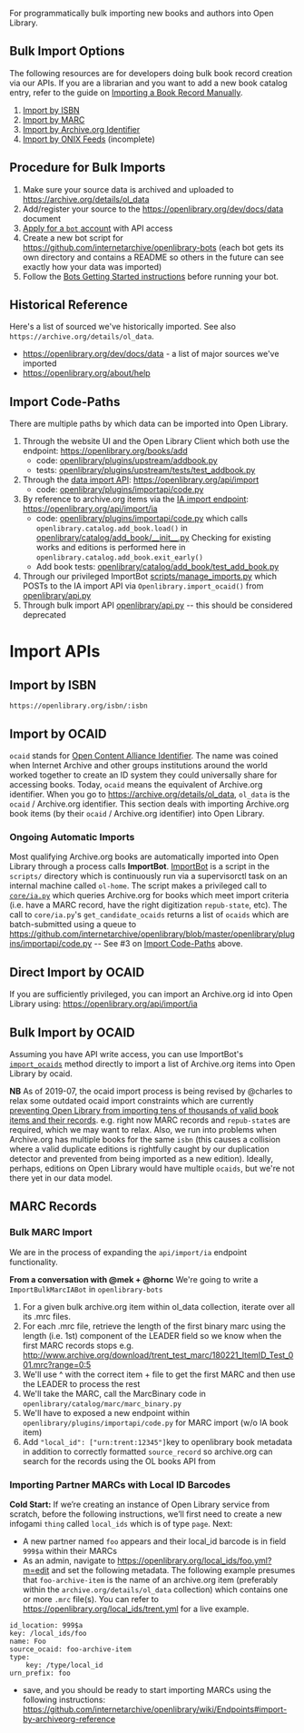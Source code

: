 For programmatically bulk importing new books and authors into Open Library.

## Bulk Import Options
The following resources are for developers doing bulk book record creation via our APIs. If you are a librarian and you want to add a new book catalog entry, refer to the guide on [Importing a Book Record Manually](#Import-Manually).
1. [Import by ISBN](#Import-by-ISBN)
2. [Import by MARC](#MARC-Records)
3. [Import by Archive.org Identifier](#Import-by-OCAID)
4. [Import by ONIX Feeds](Processing-ONIX-Feeds) (incomplete)

## Procedure for Bulk Imports
1. Make sure your source data is archived and uploaded to https://archive.org/details/ol_data
2. Add/register your source to the https://openlibrary.org/dev/docs/data document
3. [Apply for a `bot` account](https://github.com/internetarchive/openlibrary/wiki/Writing-Bots) with API access
4. Create a new bot script for https://github.com/internetarchive/openlibrary-bots (each bot gets its own directory and contains a README so others in the future can see exactly how your data was imported)
4. Follow the [Bots Getting Started instructions](https://github.com/internetarchive/openlibrary/wiki/Writing-Bots#getting-started-rules) before running your bot.

## Historical Reference
Here's a list of sourced we've historically imported. See also `https://archive.org/details/ol_data`.
- https://openlibrary.org/dev/docs/data - a list of major sources we've imported
- https://openlibrary.org/about/help

## Import Code-Paths
There are multiple paths by which data can be imported into Open Library.

1. Through the website UI and the Open Library Client which both use the endpoint: https://openlibrary.org/books/add 
   * code: [openlibrary/plugins/upstream/addbook.py](https://github.com/internetarchive/openlibrary/blob/master/openlibrary/plugins/upstream/addbook.py) 
   * tests: [openlibrary/plugins/upstream/tests/test_addbook.py](https://github.com/internetarchive/openlibrary/blob/master/openlibrary/plugins/upstream/tests/test_addbook.py)
2. Through the [data import API](https://github.com/internetarchive/openlibrary/wiki/Endpoints#importing): https://openlibrary.org/api/import
    * code: [openlibrary/plugins/importapi/code.py](https://github.com/internetarchive/openlibrary/blob/master/openlibrary/plugins/importapi/code.py)
3. By reference to archive.org items via the [IA import endpoint](https://github.com/internetarchive/openlibrary/wiki/Endpoints#importing): https://openlibrary.org/api/import/ia 
    * code: [openlibrary/plugins/importapi/code.py](https://github.com/internetarchive/openlibrary/blob/master/openlibrary/plugins/importapi/code.py) which calls `openlibrary.catalog.add_book.load()` in [openlibrary/catalog/add_book/\_\_init\_\_.py](https://github.com/internetarchive/openlibrary/blob/master/openlibrary/catalog/add_book/__init__.py)
 Checking for existing works and editions is performed here in `openlibrary.catalog.add_book.exit_early()`
    * Add book tests: [openlibrary/catalog/add_book/test_add_book.py](https://github.com/internetarchive/openlibrary/blob/master/openlibrary/catalog/add_book/test_add_book.py)
4. Through our privileged ImportBot [scripts/manage_imports.py](https://github.com/internetarchive/openlibrary/blob/master/scripts/manage-imports.py)  which POSTs to the IA import API via `Openlibrary.import_ocaid()` from [openlibrary/api.py](https://github.com/internetarchive/openlibrary/blob/master/openlibrary/api.py) 
3. Through bulk import API [openlibrary/api.py](https://github.com/internetarchive/openlibrary/blob/master/openlibrary/api.py) -- this should be considered deprecated

# Import APIs

## Import by ISBN

`https://openlibrary.org/isbn/:isbn`

## Import by OCAID
`ocaid` stands for [Open Content Alliance Identifier](https://en.wikipedia.org/wiki/Open_Content_Alliance). The name was coined when Internet Archive and other groups institutions around the world worked together to create an ID system they could universally share for accessing books. Today, `ocaid` means the equivalent of Archive.org identifier. When you go to https://archive.org/details/ol_data, `ol_data` is the `ocaid` / Archive.org identifier. This section deals with importing Archive.org book items (by their `ocaid` / Archive.org identifier) into Open Library.

### Ongoing Automatic Imports 
Most qualifying Archive.org books are automatically imported into Open Library through a process calls **ImportBot**. [ImportBot](https://github.com/internetarchive/openlibrary/blob/master/scripts/manage-imports.py) is a script in the `scripts/` directory which is continuously run via a supervisorctl task on an internal machine called `ol-home`. The script makes a privileged call to [`core/ia.py`](https://github.com/internetarchive/openlibrary/blob/master/openlibrary/core/ia.py#L358) which queries Archive.org for books which meet import criteria (i.e. have a MARC record, have the right digitization `repub-state`, etc). The call to `core/ia.py`'s `get_candidate_ocaids` returns a list of `ocaids` which are batch-submitted using a queue to https://github.com/internetarchive/openlibrary/blob/master/openlibrary/plugins/importapi/code.py -- 
See #3 on [Import Code-Paths](#Import-Code-Paths) above.

## Direct Import by OCAID
If you are sufficiently privileged, you can import an Archive.org id into Open Library using:
https://openlibrary.org/api/import/ia

## Bulk Import by OCAID
Assuming you have API write access, you can use ImportBot's [`import_ocaids`](https://github.com/internetarchive/openlibrary/blob/master/scripts/manage-imports.py#L67) method directly to import a list of Archive.org items into Open Library by ocaid.

**NB** As of 2019-07, the ocaid import process is being revised by @charles to relax some outdated ocaid import constraints which are currently [preventing Open Library from importing tens of thousands of valid book items and their records](https://github.com/internetarchive/openlibrary/wiki/archive.org-%E2%86%94-Open-Library-synchronisation). e.g. right now MARC records and `repub-state`s are required, which we may want to relax. Also, we run into problems when Archive.org has multiple books for the same `isbn` (this causes a collision where a valid duplicate editions is rightfully caught by our duplication detector and prevented from being imported as a new edition). Ideally, perhaps, editions on Open Library would have multiple `ocaids`, but we're not there yet in our data model.

## MARC Records

### Bulk MARC Import

We are in the process of expanding the `api/import/ia` endpoint functionality.

**From a conversation with @mek + @hornc**
We're going to write a `ImportBulkMarcIABot` in `openlibrary-bots`

1. For a given bulk archive.org item within ol_data collection, iterate over all its .mrc files.
2. For each .mrc file, retrieve the length of the first binary marc using the length (i.e. 1st) component of the LEADER field so we know when the first MARC records stops
e.g. http://www.archive.org/download/trent_test_marc/180221_ItemID_Test_001.mrc?range=0:5
3. We'll use ^ with the correct item + file to get the first MARC and then use the LEADER to process the rest
4. We'll take the MARC, call the MarcBinary code in `openlibrary/catalog/marc/marc_binary.py`
5. We'll have to exposed a new endpoint within `openlibrary/plugins/importapi/code.py` for MARC import (w/o IA book item) 
6. Add `"local_id": ["urn:trent:12345"]`key to openlibrary book metadata in addition to correctly formatted `source_record` so archive.org can search for the records using the OL books API from

### Importing Partner MARCs with Local ID Barcodes

**Cold Start:** If we’re creating an instance of Open Library service from scratch, before the following instructions, we’ll first need to create a new infogami `thing` called `local_ids` which is of type `page`. Next:

- A new partner named `foo` appears and their local_id barcode is in field `999$a` within their MARCs
- As an admin, navigate to https://openlibrary.org/local_ids/foo.yml?m=edit and set the following metadata. The following example presumes that `foo-archive-item` is the name of an archive.org item (preferably within the `archive.org/details/ol_data` collection) which contains one or more `.mrc` file(s). You can refer to https://openlibrary.org/local_ids/trent.yml for a live example.
```
id_location: 999$a
key: /local_ids/foo
name: Foo
source_ocaid: foo-archive-item
type:
    key: /type/local_id
urn_prefix: foo
```
- save, and you should be ready to start importing MARCs using the following instructions: https://github.com/internetarchive/openlibrary/wiki/Endpoints#import-by-archiveorg-reference